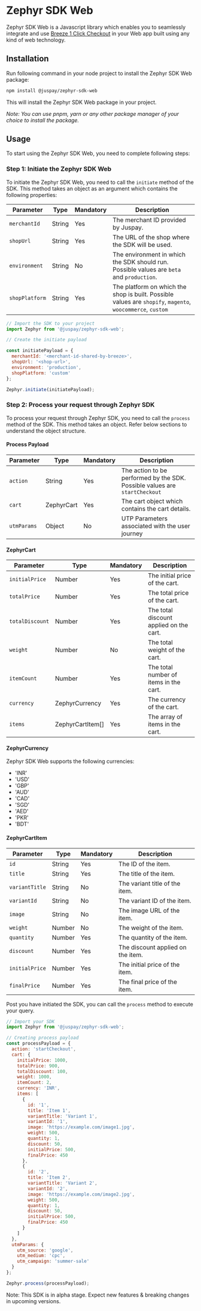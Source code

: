 # Zephyr SDK Web

Zephyr SDK Web is a Javascript library which enables you to seamlessly integrate and use [Breeze 1 Click Checkout](https://breeze.in/) in your Web app built using any kind of web technology.

## Installation

Run following command in your node project to install the Zephyr SDK Web package:

```sh
npm install @juspay/zephyr-sdk-web
```

This will install the Zephyr SDK Web package in your project.

_Note: You can use pnpm, yarn or any other package manager of your choice to install the package._

## Usage

To start using the Zephyr SDK Web, you need to complete following steps:

### Step 1: Initiate the Zephyr SDK Web

To initiate the Zephyr SDK Web, you need to call the `initiate` method of the SDK. This method takes an object as an argument which contains the following properties:

| Parameter      | Type   | Mandatory | Description                                                                                                |
| -------------- | ------ | --------- | ---------------------------------------------------------------------------------------------------------- |
| `merchantId`   | String | Yes       | The merchant ID provided by Juspay.                                                                        |
| `shopUrl`      | String | Yes       | The URL of the shop where the SDK will be used.                                                            |
| `environment`  | String | No        | The environment in which the SDK should run. Possible values are `beta` and `production`.                  |
| `shopPlatform` | String | Yes       | The platform on which the shop is built. Possible values are `shopify`, `magento`, `woocommerce`, `custom` |

```javascript
// Import the SDK to your project
import Zephyr from '@juspay/zephyr-sdk-web';

// Create the initiate payload

const initiatePayload = {
  merchantId: '<merchant-id-shared-by-breeze>',
  shopUrl: '<shop-url>',
  environment: 'production',
  shopPlatform: 'custom'
};

Zephyr.initiate(initiatePayload);
```

### Step 2: Process your request through Zephyr SDK

To process your request through Zephyr SDK, you need to call the `process` method of the SDK. This method takes an object. Refer below sections to understand the object structure.

#### Process Payload

| Parameter   | Type       | Mandatory | Description                                                                |
| ----------- | ---------- | --------- | -------------------------------------------------------------------------- |
| `action`    | String     | Yes       | The action to be performed by the SDK. Possible values are `startCheckout` |
| `cart`      | ZephyrCart | Yes       | The cart object which contains the cart details.                           |
| `utmParams` | Object     | No        | UTP Parameters associated with the user journey                            |

#### ZephyrCart

| Parameter       | Type             | Mandatory | Description                             |
| --------------- | ---------------- | --------- | --------------------------------------- |
| `initialPrice`  | Number           | Yes       | The initial price of the cart.          |
| `totalPrice`    | Number           | Yes       | The total price of the cart.            |
| `totalDiscount` | Number           | Yes       | The total discount applied on the cart. |
| `weight`        | Number           | No        | The total weight of the cart.           |
| `itemCount`     | Number           | Yes       | The total number of items in the cart.  |
| `currency`      | ZephyrCurrency   | Yes       | The currency of the cart.               |
| `items`         | ZephyrCartItem[] | Yes       | The array of items in the cart.         |

#### ZephyrCurrency

Zephyr SDK Web supports the following currencies:

- 'INR'
- 'USD'
- 'GBP'
- 'AUD'
- 'CAD'
- 'SGD'
- 'AED'
- 'PKR'
- 'BDT'

#### ZephyrCartItem

| Parameter      | Type   | Mandatory | Description                       |
| -------------- | ------ | --------- | --------------------------------- |
| `id`           | String | Yes       | The ID of the item.               |
| `title`        | String | Yes       | The title of the item.            |
| `variantTitle` | String | No        | The variant title of the item.    |
| `variantId`    | String | No        | The variant ID of the item.       |
| `image`        | String | No        | The image URL of the item.        |
| `weight`       | Number | No        | The weight of the item.           |
| `quantity`     | Number | Yes       | The quantity of the item.         |
| `discount`     | Number | Yes       | The discount applied on the item. |
| `initialPrice` | Number | Yes       | The initial price of the item.    |
| `finalPrice`   | Number | Yes       | The final price of the item.      |

Post you have initiated the SDK, you can call the `process` method to execute your query.

```javascript
// Import your SDK
import Zephyr from '@juspay/zephyr-sdk-web';

// Creating process payload
const processPayload = {
  action: 'startCheckout',
  cart: {
    initialPrice: 1000,
    totalPrice: 900,
    totalDiscount: 100,
    weight: 1000,
    itemCount: 2,
    currency: 'INR',
    items: [
      {
        id: '1',
        title: 'Item 1',
        variantTitle: 'Variant 1',
        variantId: '1',
        image: 'https://example.com/image1.jpg',
        weight: 500,
        quantity: 1,
        discount: 50,
        initialPrice: 500,
        finalPrice: 450
      },
      {
        id: '2',
        title: 'Item 2',
        variantTitle: 'Variant 2',
        variantId: '2',
        image: 'https://example.com/image2.jpg',
        weight: 500,
        quantity: 1,
        discount: 50,
        initialPrice: 500,
        finalPrice: 450
      }
    ]
  },
  utmParams: {
    utm_source: 'google',
    utm_medium: 'cpc',
    utm_campaign: 'summer-sale'
  }
};

Zephyr.process(processPayload);
```

Note: This SDK is in alpha stage. Expect new features & breaking changes in upcoming versions.
